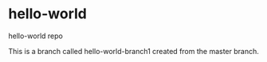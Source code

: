 # hello-world
hello-world repo

This is a branch called hello-world-branch1 created from the master branch.
